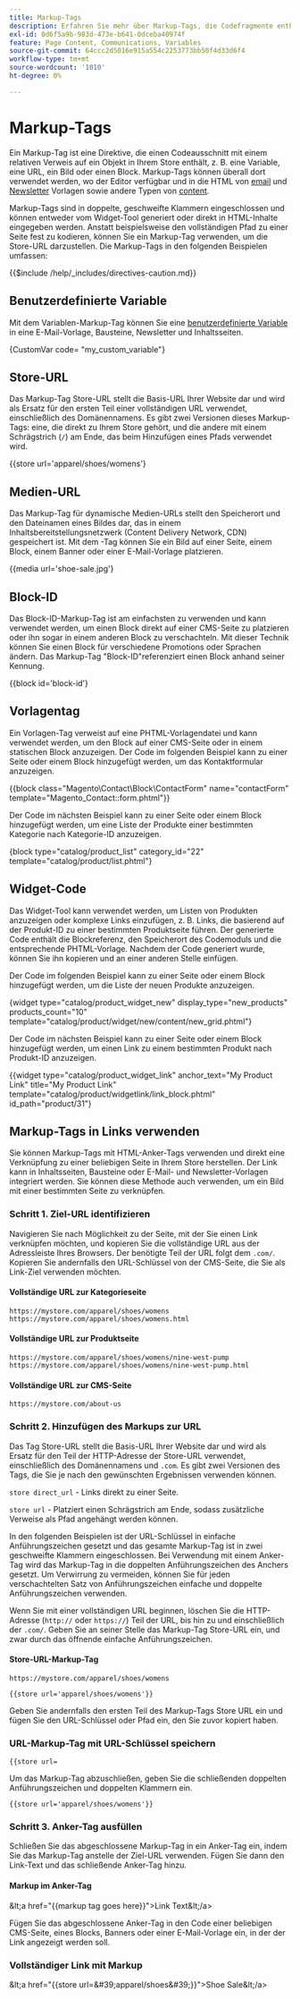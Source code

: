 ```yaml
---
title: Markup-Tags
description: Erfahren Sie mehr über Markup-Tags, die Codefragmente enthalten, um auf ein Objekt in Ihrem Store zu verweisen.
exl-id: 0d6f5a9b-983d-473e-b641-0dceba40974f
feature: Page Content, Communications, Variables
source-git-commit: 64ccc2d5016e915a554c2253773bb50f4d33d6f4
workflow-type: tm+mt
source-wordcount: '1010'
ht-degree: 0%

---
```


# Markup-Tags

Ein Markup-Tag ist eine Direktive, die einen Codeausschnitt mit einem relativen Verweis auf ein Objekt in Ihrem Store enthält, z. B. eine Variable, eine URL, ein Bild oder einen Block. Markup-Tags können überall dort verwendet werden, wo der Editor verfügbar und in die HTML von [email](email-templates.md) und [Newsletter](../merchandising-promotions/newsletter-template.md) Vorlagen sowie andere Typen von [content](../content-design/introduction.md#content).

Markup-Tags sind in doppelte, geschweifte Klammern eingeschlossen und können entweder vom Widget-Tool generiert oder direkt in HTML-Inhalte eingegeben werden. Anstatt beispielsweise den vollständigen Pfad zu einer Seite fest zu kodieren, können Sie ein Markup-Tag verwenden, um die Store-URL darzustellen. Die Markup-Tags in den folgenden Beispielen umfassen:

{{$include /help/_includes/directives-caution.md}}

## Benutzerdefinierte Variable

Mit dem Variablen-Markup-Tag können Sie eine [benutzerdefinierte Variable](variables-custom.md) in eine E-Mail-Vorlage, Bausteine, Newsletter und Inhaltsseiten.

\{CustomVar code= &quot;my_custom_variable&quot;}

## Store-URL

Das Markup-Tag Store-URL stellt die Basis-URL Ihrer Website dar und wird als Ersatz für den ersten Teil einer vollständigen URL verwendet, einschließlich des Domänennamens. Es gibt zwei Versionen dieses Markup-Tags: eine, die direkt zu Ihrem Store gehört, und die andere mit einem Schrägstrich (`/`) am Ende, das beim Hinzufügen eines Pfads verwendet wird.

\{\{store url=&#39;apparel/shoes/womens&#39;}

## Medien-URL

Das Markup-Tag für dynamische Medien-URLs stellt den Speicherort und den Dateinamen eines Bildes dar, das in einem Inhaltsbereitstellungsnetzwerk (Content Delivery Network, CDN) gespeichert ist. Mit dem -Tag können Sie ein Bild auf einer Seite, einem Block, einem Banner oder einer E-Mail-Vorlage platzieren.

\{\{media url=&#39;shoe-sale.jpg&#39;}

## Block-ID

Das Block-ID-Markup-Tag ist am einfachsten zu verwenden und kann verwendet werden, um einen Block direkt auf einer CMS-Seite zu platzieren oder ihn sogar in einem anderen Block zu verschachteln. Mit dieser Technik können Sie einen Block für verschiedene Promotions oder Sprachen ändern. Das Markup-Tag &quot;Block-ID&quot;referenziert einen Block anhand seiner Kennung.

\{\{block id=&#39;block-id&#39;}

## Vorlagentag

Ein Vorlagen-Tag verweist auf eine PHTML-Vorlagendatei und kann verwendet werden, um den Block auf einer CMS-Seite oder in einem statischen Block anzuzeigen. Der Code im folgenden Beispiel kann zu einer Seite oder einem Block hinzugefügt werden, um das Kontaktformular anzuzeigen.

\{\{block class=&quot;Magento\Contact\Block\ContactForm&quot; name=&quot;contactForm&quot; template=&quot;Magento_Contact::form.phtml&quot;}}

Der Code im nächsten Beispiel kann zu einer Seite oder einem Block hinzugefügt werden, um eine Liste der Produkte einer bestimmten Kategorie nach Kategorie-ID anzuzeigen.

\{block type=&quot;catalog/product_list&quot; category_id=&quot;22&quot; template=&quot;catalog/product/list.phtml&quot;}

## Widget-Code

Das Widget-Tool kann verwendet werden, um Listen von Produkten anzuzeigen oder komplexe Links einzufügen, z. B. Links, die basierend auf der Produkt-ID zu einer bestimmten Produktseite führen. Der generierte Code enthält die Blockreferenz, den Speicherort des Codemoduls und die entsprechende PHTML-Vorlage. Nachdem der Code generiert wurde, können Sie ihn kopieren und an einer anderen Stelle einfügen.

Der Code im folgenden Beispiel kann zu einer Seite oder einem Block hinzugefügt werden, um die Liste der neuen Produkte anzuzeigen.

\{widget type=&quot;catalog/product_widget_new&quot; display_type=&quot;new_products&quot; products_count=&quot;10&quot; template=&quot;catalog/product/widget/new/content/new_grid.phtml&quot;}

Der Code im nächsten Beispiel kann zu einer Seite oder einem Block hinzugefügt werden, um einen Link zu einem bestimmten Produkt nach Produkt-ID anzuzeigen.

\{\{widget type=&quot;catalog/product_widget_link&quot; anchor_text=&quot;My Product Link&quot; title=&quot;My Product Link&quot; template=&quot;catalog/product/widgetlink/link_block.phtml&quot; id_path=&quot;product/31&quot;}

## Markup-Tags in Links verwenden

Sie können Markup-Tags mit HTML-Anker-Tags verwenden und direkt eine Verknüpfung zu einer beliebigen Seite in Ihrem Store herstellen. Der Link kann in Inhaltsseiten, Bausteine oder E-Mail- und Newsletter-Vorlagen integriert werden. Sie können diese Methode auch verwenden, um ein Bild mit einer bestimmten Seite zu verknüpfen.

### Schritt 1. Ziel-URL identifizieren

Navigieren Sie nach Möglichkeit zu der Seite, mit der Sie einen Link verknüpfen möchten, und kopieren Sie die vollständige URL aus der Adressleiste Ihres Browsers. Der benötigte Teil der URL folgt dem `.com/`. Kopieren Sie andernfalls den URL-Schlüssel von der CMS-Seite, die Sie als Link-Ziel verwenden möchten.

#### Vollständige URL zur Kategorieseite

`https://mystore.com/apparel/shoes/womens`
`https://mystore.com/apparel/shoes/womens.html`

#### Vollständige URL zur Produktseite

`https://mystore.com/apparel/shoes/womens/nine-west-pump`
`https://mystore.com/apparel/shoes/womens/nine-west-pump.html`

#### Vollständige URL zur CMS-Seite

`https://mystore.com/about-us`

### Schritt 2. Hinzufügen des Markups zur URL

Das Tag Store-URL stellt die Basis-URL Ihrer Website dar und wird als Ersatz für den Teil der HTTP-Adresse der Store-URL verwendet, einschließlich des Domänennamens und `.com`. Es gibt zwei Versionen des Tags, die Sie je nach den gewünschten Ergebnissen verwenden können.

`store direct_url` - Links direkt zu einer Seite.

`store url` - Platziert einen Schrägstrich am Ende, sodass zusätzliche Verweise als Pfad angehängt werden können.

In den folgenden Beispielen ist der URL-Schlüssel in einfache Anführungszeichen gesetzt und das gesamte Markup-Tag ist in zwei geschweifte Klammern eingeschlossen. Bei Verwendung mit einem Anker-Tag wird das Markup-Tag in die doppelten Anführungszeichen des Anchers gesetzt. Um Verwirrung zu vermeiden, können Sie für jeden verschachtelten Satz von Anführungszeichen einfache und doppelte Anführungszeichen verwenden.

Wenn Sie mit einer vollständigen URL beginnen, löschen Sie die HTTP-Adresse (`http://` oder `https://`) Teil der URL, bis hin zu und einschließlich der `.com/`. Geben Sie an seiner Stelle das Markup-Tag Store-URL ein, und zwar durch das öffnende einfache Anführungszeichen.

#### Store-URL-Markup-Tag

`https://mystore.com/apparel/shoes/womens`

`{{store url='apparel/shoes/womens'}}`

Geben Sie andernfalls den ersten Teil des Markup-Tags Store URL ein und fügen Sie den URL-Schlüssel oder Pfad ein, den Sie zuvor kopiert haben.

### URL-Markup-Tag mit URL-Schlüssel speichern

`{{store url=`

Um das Markup-Tag abzuschließen, geben Sie die schließenden doppelten Anführungszeichen und doppelten Klammern ein.

`{{store url='apparel/shoes/womens'}}`

### Schritt 3. Anker-Tag ausfüllen

Schließen Sie das abgeschlossene Markup-Tag in ein Anker-Tag ein, indem Sie das Markup-Tag anstelle der Ziel-URL verwenden. Fügen Sie dann den Link-Text und das schließende Anker-Tag hinzu.

#### Markup im Anker-Tag

\&lt;a href=&quot;\{\{markup tag goes here}}&quot;>Link Text\&lt;/a>

Fügen Sie das abgeschlossene Anker-Tag in den Code einer beliebigen CMS-Seite, eines Blocks, Banners oder einer E-Mail-Vorlage ein, in der der Link angezeigt werden soll.

### Vollständiger Link mit Markup

\&lt;a href=&quot;\{\{store url=&amp;#39;apparel/shoes&amp;#39;}}&quot;>Shoe Sale\&lt;/a>
